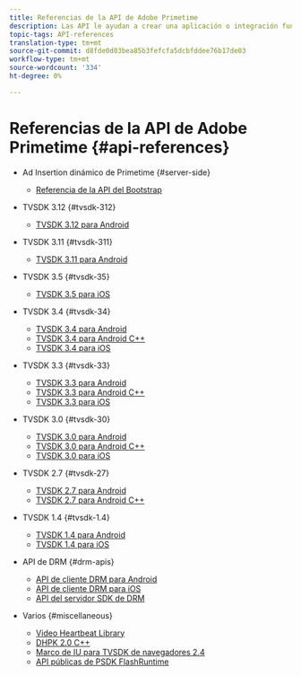 ```yaml
---
title: Referencias de la API de Adobe Primetime
description: Las API le ayudan a crear una aplicación o integración funcional de forma rápida y sencilla.
topic-tags: API-references
translation-type: tm+mt
source-git-commit: d8fde0d03bea85b3fefcfa5dcbfddee76b17de03
workflow-type: tm+mt
source-wordcount: '334'
ht-degree: 0%

---
```



# Referencias de la API de Adobe Primetime {#api-references}

+ Ad Insertion dinámico de Primetime {#server-side}
   + [Referencia de la API del Bootstrap](../primetime-ad-insertion/technical-reference/bootstrap-api.md)

+ TVSDK 3.12 {#tvsdk-312}
   + [TVSDK 3.12 para Android](https://help.adobe.com/en_US/primetime/api/psdk/javadoc3.12/index.html)

+ TVSDK 3.11 {#tvsdk-311}
   + [TVSDK 3.11 para Android](https://help.adobe.com/en_US/primetime/api/psdk/javadoc3.11/index.html)

+ TVSDK 3.5 {#tvsdk-35}
   + [TVSDK 3.5 para iOS](https://help.adobe.com/en_US/primetime/api/psdk/appledoc_v35/index.html)

+ TVSDK 3.4 {#tvsdk-34}
   + [TVSDK 3.4 para Android](https://help.adobe.com/en_US/primetime/api/psdk/javadoc3.4/index.html)
   + [TVSDK 3.4 para Android C++](https://help.adobe.com/en_US/primetime/api/psdk/cpp_3.4/namespaces.html)
   + [TVSDK 3.4 para iOS](https://help.adobe.com/en_US/primetime/api/psdk/appledoc_v34/index.html)

+ TVSDK 3.3 {#tvsdk-33}
   + [TVSDK 3.3 para Android](https://help.adobe.com/en_US/primetime/api/psdk/javadoc3.3/index.html)
   + [TVSDK 3.3 para Android C++](https://help.adobe.com/en_US/primetime/api/psdk/cpp_3.3/namespaces.html)
   + [TVSDK 3.3 para iOS](https://help.adobe.com/en_US/primetime/api/psdk/appledoc_v33/index.html)

+ TVSDK 3.0 {#tvsdk-30}
   + [TVSDK 3.0 para Android](https://help.adobe.com/en_US/primetime/api/psdk/javadoc3.0/index.html)
   + [TVSDK 3.0 para Android C++](https://help.adobe.com/en_US/primetime/api/psdk/cpp_3.0/namespaces.html)
   + [TVSDK 3.0 para iOS](https://help.adobe.com/en_US/primetime/api/psdk/appledoc_3/index.html)

+ TVSDK 2.7 {#tvsdk-27}
   + [TVSDK 2.7 para Android](https://help.adobe.com/en_US/primetime/api/psdk/javadoc_2.7/index.html)
   + [TVSDK 2.7 para Android C++](https://help.adobe.com/en_US/primetime/api/psdk/cpp/namespaces.html)

+ TVSDK 1.4 {#tvsdk-1.4}
   + [TVSDK 1.4 para Android](https://help.adobe.com/en_US/primetime/api/psdk/javadoc/index.html)
   + [TVSDK 1.4 para iOS](https://help.adobe.com/en_US/primetime/api/psdk/appledoc/index.html)

+ API de DRM {#drm-apis}
   + [API de cliente DRM para Android](https://help.adobe.com/en_US/primetime/api/drm-apis/client/android/index.html)
   + [API de cliente DRM para iOS](https://help.adobe.com/en_US/primetime/api/drm-apis/client/ios/index.html)
   + [API del servidor SDK de DRM](https://help.adobe.com/en_US/primetime/api/drm-apis/server/javadocs-flashaccess-pro/)

+ Varios {#miscellaneous}
   + [Video Heartbeat Library](https://help.adobe.com/en_US/primetime/api/psdk/vhl_tvsdk_ios/index.html)
   + [DHPK 2.0 C++](https://help.adobe.com/en_US/primetime/api/psdk/psdk_doxygen/index.html)
   + [Marco de IU para TVSDK de navegadores 2.4](https://help.adobe.com/en_US/primetime/api/psdk/btvsdk-ui-framework/index.html)
   + [API públicas de PSDK FlashRuntime](https://help.adobe.com/en_US/primetime/api/psdk/asdoc-dhls/)

